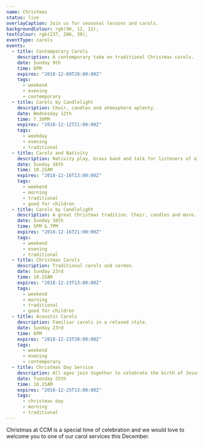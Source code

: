 ```yaml
---
name: Christmas
status: live
overlayCaption: Join us for seasonal lessons and carols.
backgroundColour: rgb(96, 12, 12);
textColour: rgb(237, 206, 30);
eventType: carols
events:
  - title: Contemporary Carols
    description: A contemporary take on traditional Christmas carols.
    date: Sunday 9th
    time: 6PM
    expires: "2018-12-09T20:00:00Z"
    tags:
      - weekend
      - evening
      - contemporary
  - title: Carols by Candlelight
    description: Choir, candles and atmosphere aplenty.
    date: Wednesday 12th
    time: 7.30PM
    expires: "2018-12-12T21:00:00Z"
    tags:
      - weekday
      - evening
      - traditional
  - title: Carols and Nativity
    description: Nativity play, brass band and talk for listeners of all ages.
    date: Sunday 16th
    time: 10.15AM
    expires: "2018-12-16T13:00:00Z"
    tags:
      - weekend
      - morning
      - traditional
      - good for children
  - title: Carols by Candlelight
    description: A great Christmas tradition. Choir, candles and more.
    date: Sunday 16th
    time: 5PM & 7PM
    expires: "2018-12-16T21:00:00Z"
    tags:
      - weekend
      - evening
      - traditional
  - title: Christmas Carols
    description: Traditional carols and sermon.
    date: Sunday 23rd
    time: 10.15AM
    expires: "2018-12-23T13:00:00Z"
    tags:
      - weekend
      - morning
      - traditional
      - good for children
  - title: Acoustic Carols
    description: Familiar carols in a relaxed style.
    date: Sunday 23rd
    time: 6PM
    expires: "2018-12-23T20:00:00Z"
    tags:
      - weekend
      - evening
      - contemporary 
  - title: Christmas Day Service
    description: All ages join together to celebrate the birth of Jesus!
    date: Tuesday 25th
    time: 10.15AM
    expires: "2018-12-25T13:00:00Z"
    tags:
      - christmas day
      - morning
      - traditional
---
```

Christmas at CCM is a special time of celebration and we would love to welcome you to one of our carol services this December.
